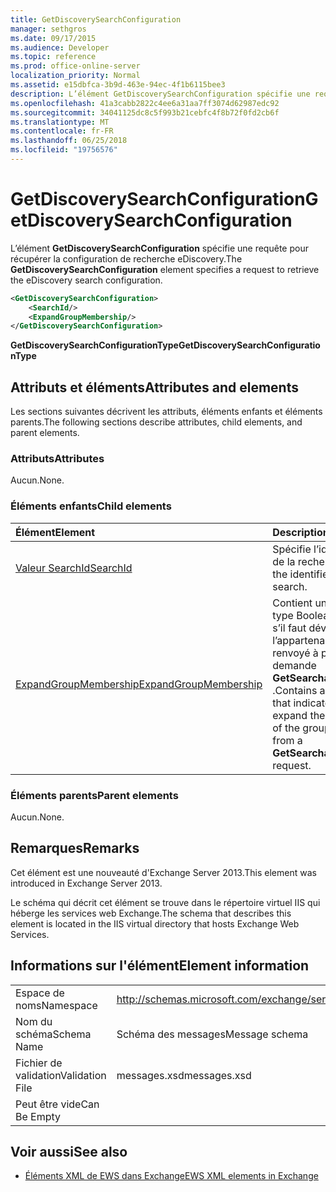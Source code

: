 ```yaml
---
title: GetDiscoverySearchConfiguration
manager: sethgros
ms.date: 09/17/2015
ms.audience: Developer
ms.topic: reference
ms.prod: office-online-server
localization_priority: Normal
ms.assetid: e15dbfca-3b9d-463e-94ec-4f1b6115bee3
description: L’élément GetDiscoverySearchConfiguration spécifie une requête pour récupérer la configuration de recherche eDiscovery.
ms.openlocfilehash: 41a3cabb2822c4ee6a31aa7ff3074d62987edc92
ms.sourcegitcommit: 34041125dc8c5f993b21cebfc4f8b72f0fd2cb6f
ms.translationtype: MT
ms.contentlocale: fr-FR
ms.lasthandoff: 06/25/2018
ms.locfileid: "19756576"
---
```

# <a name="getdiscoverysearchconfiguration"></a><span data-ttu-id="34234-103">GetDiscoverySearchConfiguration</span><span class="sxs-lookup"><span data-stu-id="34234-103">GetDiscoverySearchConfiguration</span></span>

<span data-ttu-id="34234-104">L’élément **GetDiscoverySearchConfiguration** spécifie une requête pour récupérer la configuration de recherche eDiscovery.</span><span class="sxs-lookup"><span data-stu-id="34234-104">The **GetDiscoverySearchConfiguration** element specifies a request to retrieve the eDiscovery search configuration.</span></span> 
  
```XML
<GetDiscoverySearchConfiguration>
    <SearchId/>
    <ExpandGroupMembership/>
</GetDiscoverySearchConfiguration>
```

 <span data-ttu-id="34234-105">**GetDiscoverySearchConfigurationType**</span><span class="sxs-lookup"><span data-stu-id="34234-105">**GetDiscoverySearchConfigurationType**</span></span>
## <a name="attributes-and-elements"></a><span data-ttu-id="34234-106">Attributs et éléments</span><span class="sxs-lookup"><span data-stu-id="34234-106">Attributes and elements</span></span>

<span data-ttu-id="34234-107">Les sections suivantes décrivent les attributs, éléments enfants et éléments parents.</span><span class="sxs-lookup"><span data-stu-id="34234-107">The following sections describe attributes, child elements, and parent elements.</span></span>
  
### <a name="attributes"></a><span data-ttu-id="34234-108">Attributs</span><span class="sxs-lookup"><span data-stu-id="34234-108">Attributes</span></span>

<span data-ttu-id="34234-109">Aucun.</span><span class="sxs-lookup"><span data-stu-id="34234-109">None.</span></span>
  
### <a name="child-elements"></a><span data-ttu-id="34234-110">Éléments enfants</span><span class="sxs-lookup"><span data-stu-id="34234-110">Child elements</span></span>

|<span data-ttu-id="34234-111">**Élément**</span><span class="sxs-lookup"><span data-stu-id="34234-111">**Element**</span></span>|<span data-ttu-id="34234-112">**Description**</span><span class="sxs-lookup"><span data-stu-id="34234-112">**Description**</span></span>|
|:-----|:-----|
|[<span data-ttu-id="34234-113">Valeur SearchId</span><span class="sxs-lookup"><span data-stu-id="34234-113">SearchId</span></span>](searchid.md) <br/> |<span data-ttu-id="34234-114">Spécifie l’identificateur de la recherche.</span><span class="sxs-lookup"><span data-stu-id="34234-114">Specifies the identifier of the search.</span></span>  <br/> |
|[<span data-ttu-id="34234-115">ExpandGroupMembership</span><span class="sxs-lookup"><span data-stu-id="34234-115">ExpandGroupMembership</span></span>](expandgroupmembership.md) <br/> |<span data-ttu-id="34234-116">Contient une valeur de type Boolean qui indique s’il faut développer l’appartenance au groupe renvoyé à partir d’une demande **GetSearchableMailboxes** .</span><span class="sxs-lookup"><span data-stu-id="34234-116">Contains a Boolean value that indicates whether to expand the membership of the group returned from a **GetSearchableMailboxes** request.</span></span>  <br/> |
   
### <a name="parent-elements"></a><span data-ttu-id="34234-117">Éléments parents</span><span class="sxs-lookup"><span data-stu-id="34234-117">Parent elements</span></span>

<span data-ttu-id="34234-118">Aucun.</span><span class="sxs-lookup"><span data-stu-id="34234-118">None.</span></span>
  
## <a name="remarks"></a><span data-ttu-id="34234-119">Remarques</span><span class="sxs-lookup"><span data-stu-id="34234-119">Remarks</span></span>

<span data-ttu-id="34234-120">Cet élément est une nouveauté d'Exchange Server 2013.</span><span class="sxs-lookup"><span data-stu-id="34234-120">This element was introduced in Exchange Server 2013.</span></span>
  
<span data-ttu-id="34234-121">Le schéma qui décrit cet élément se trouve dans le répertoire virtuel IIS qui héberge les services web Exchange.</span><span class="sxs-lookup"><span data-stu-id="34234-121">The schema that describes this element is located in the IIS virtual directory that hosts Exchange Web Services.</span></span>
  
## <a name="element-information"></a><span data-ttu-id="34234-122">Informations sur l'élément</span><span class="sxs-lookup"><span data-stu-id="34234-122">Element information</span></span>

|||
|:-----|:-----|
|<span data-ttu-id="34234-123">Espace de noms</span><span class="sxs-lookup"><span data-stu-id="34234-123">Namespace</span></span>  <br/> |http://schemas.microsoft.com/exchange/services/2006/messages  <br/> |
|<span data-ttu-id="34234-124">Nom du schéma</span><span class="sxs-lookup"><span data-stu-id="34234-124">Schema Name</span></span>  <br/> |<span data-ttu-id="34234-125">Schéma des messages</span><span class="sxs-lookup"><span data-stu-id="34234-125">Message schema</span></span>  <br/> |
|<span data-ttu-id="34234-126">Fichier de validation</span><span class="sxs-lookup"><span data-stu-id="34234-126">Validation File</span></span>  <br/> |<span data-ttu-id="34234-127">messages.xsd</span><span class="sxs-lookup"><span data-stu-id="34234-127">messages.xsd</span></span>  <br/> |
|<span data-ttu-id="34234-128">Peut être vide</span><span class="sxs-lookup"><span data-stu-id="34234-128">Can Be Empty</span></span>  <br/> ||
   
## <a name="see-also"></a><span data-ttu-id="34234-129">Voir aussi</span><span class="sxs-lookup"><span data-stu-id="34234-129">See also</span></span>



- [<span data-ttu-id="34234-130">Éléments XML de EWS dans Exchange</span><span class="sxs-lookup"><span data-stu-id="34234-130">EWS XML elements in Exchange</span></span>](ews-xml-elements-in-exchange.md)

